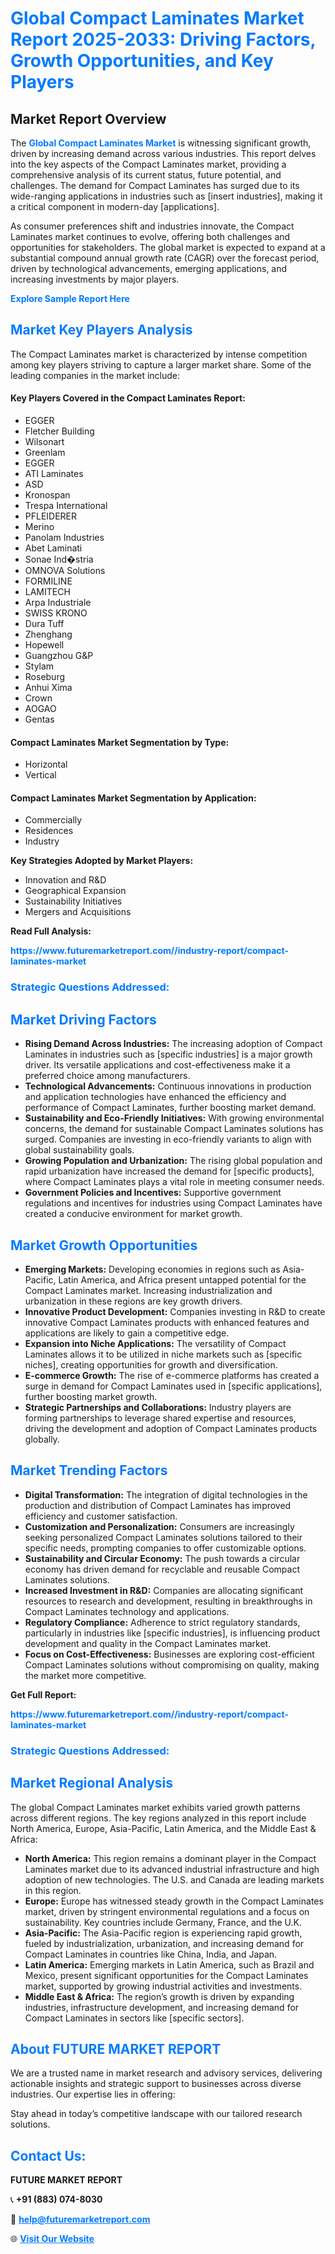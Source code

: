 <h1 style="color: #007BFF;">Global Compact Laminates Market Report 2025-2033: Driving Factors, Growth Opportunities, and Key Players</h1>

<section id="overview">
<h2>Market Report Overview</h2>
<p>The <a href="https://www.futuremarketreport.com//industry-report/compact-laminates-market" style="color: #007BFF; text-decoration: none;"><strong>Global Compact Laminates Market</strong></a> is witnessing significant growth, driven by increasing demand across various industries. This report delves into the key aspects of the Compact Laminates market, providing a comprehensive analysis of its current status, future potential, and challenges. The demand for Compact Laminates has surged due to its wide-ranging applications in industries such as [insert industries], making it a critical component in modern-day [applications].</p>
<p>As consumer preferences shift and industries innovate, the Compact Laminates market continues to evolve, offering both challenges and opportunities for stakeholders. The global market is expected to expand at a substantial compound annual growth rate (CAGR) over the forecast period, driven by technological advancements, emerging applications, and increasing investments by major players.</p>
</section>

<section id="overview">
<p><a href="https://www.futuremarketreport.com//request-sample/reportId=56923" style="color: #007BFF; text-decoration: none;"><strong>Explore Sample Report Here</strong></a></p>
</section>

<section id="key-players">
<h2 style="color: #007BFF;">Market Key Players Analysis</h2>
<p>The Compact Laminates market is characterized by intense competition among key players striving to capture a larger market share. Some of the leading companies in the market include:</p>
<h4>Key Players Covered in the Compact Laminates Report:</h4>
<ul><li>EGGER</li><li>Fletcher Building</li><li>Wilsonart</li><li>Greenlam</li><li>EGGER</li><li>ATI Laminates</li><li>ASD</li><li>Kronospan</li><li>Trespa International</li><li>PFLEIDERER</li><li>Merino</li><li>Panolam Industries</li><li>Abet Laminati</li><li>Sonae Ind�stria</li><li>OMNOVA Solutions</li><li>FORMILINE</li><li>LAMITECH</li><li>Arpa Industriale</li><li>SWISS KRONO</li><li>Dura Tuff</li><li>Zhenghang</li><li>Hopewell</li><li>Guangzhou G&amp;P</li><li>Stylam</li><li>Roseburg</li><li>Anhui Xima</li><li>Crown</li><li>AOGAO</li><li>Gentas</li></ul>
<h4>Compact Laminates Market Segmentation by Type:</h4>
<ul><li>Horizontal</li><li>Vertical</li></ul>

<h4>Compact Laminates Market Segmentation by Application:</h4>
<ul><li>Commercially</li><li>Residences</li><li>Industry</li></ul>
<p><strong>Key Strategies Adopted by Market Players:</strong></p>
<ul>
<li>Innovation and R&D</li>
<li>Geographical Expansion</li>
<li>Sustainability Initiatives</li>
<li>Mergers and Acquisitions</li>
</ul>
</section>

<section>
<p><strong>Read Full Analysis: </strong></p><a href="https://www.futuremarketreport.com//industry-report/compact-laminates-market" style="color: #007BFF; text-decoration: none;"><strong>https://www.futuremarketreport.com//industry-report/compact-laminates-market</strong></a>
<h3 style="color: #007BFF;">Strategic Questions Addressed:</h3>
</section>

<section id="driving-factors">
<h2 style="color: #007BFF;">Market Driving Factors</h2>
<ul>
<li><strong>Rising Demand Across Industries:</strong> The increasing adoption of Compact Laminates in industries such as [specific industries] is a major growth driver. Its versatile applications and cost-effectiveness make it a preferred choice among manufacturers.</li>
<li><strong>Technological Advancements:</strong> Continuous innovations in production and application technologies have enhanced the efficiency and performance of Compact Laminates, further boosting market demand.</li>
<li><strong>Sustainability and Eco-Friendly Initiatives:</strong> With growing environmental concerns, the demand for sustainable Compact Laminates solutions has surged. Companies are investing in eco-friendly variants to align with global sustainability goals.</li>
<li><strong>Growing Population and Urbanization:</strong> The rising global population and rapid urbanization have increased the demand for [specific products], where Compact Laminates plays a vital role in meeting consumer needs.</li>
<li><strong>Government Policies and Incentives:</strong> Supportive government regulations and incentives for industries using Compact Laminates have created a conducive environment for market growth.</li>
</ul>
</section>

<section id="growth-opportunities">
<h2 style="color: #007BFF;">Market Growth Opportunities</h2>
<ul>
<li><strong>Emerging Markets:</strong> Developing economies in regions such as Asia-Pacific, Latin America, and Africa present untapped potential for the Compact Laminates market. Increasing industrialization and urbanization in these regions are key growth drivers.</li>
<li><strong>Innovative Product Development:</strong> Companies investing in R&D to create innovative Compact Laminates products with enhanced features and applications are likely to gain a competitive edge.</li>
<li><strong>Expansion into Niche Applications:</strong> The versatility of Compact Laminates allows it to be utilized in niche markets such as [specific niches], creating opportunities for growth and diversification.</li>
<li><strong>E-commerce Growth:</strong> The rise of e-commerce platforms has created a surge in demand for Compact Laminates used in [specific applications], further boosting market growth.</li>
<li><strong>Strategic Partnerships and Collaborations:</strong> Industry players are forming partnerships to leverage shared expertise and resources, driving the development and adoption of Compact Laminates products globally.</li>
</ul>
</section>

<section id="trending-factors">
<h2 style="color: #007BFF;">Market Trending Factors</h2>
<ul>
<li><strong>Digital Transformation:</strong> The integration of digital technologies in the production and distribution of Compact Laminates has improved efficiency and customer satisfaction.</li>
<li><strong>Customization and Personalization:</strong> Consumers are increasingly seeking personalized Compact Laminates solutions tailored to their specific needs, prompting companies to offer customizable options.</li>
<li><strong>Sustainability and Circular Economy:</strong> The push towards a circular economy has driven demand for recyclable and reusable Compact Laminates solutions.</li>
<li><strong>Increased Investment in R&D:</strong> Companies are allocating significant resources to research and development, resulting in breakthroughs in Compact Laminates technology and applications.</li>
<li><strong>Regulatory Compliance:</strong> Adherence to strict regulatory standards, particularly in industries like [specific industries], is influencing product development and quality in the Compact Laminates market.</li>
<li><strong>Focus on Cost-Effectiveness:</strong> Businesses are exploring cost-efficient Compact Laminates solutions without compromising on quality, making the market more competitive.</li>
</ul>
</section>

<section>
<p><strong>Get Full Report: </strong></p><a href="https://www.futuremarketreport.com//industry-report/compact-laminates-market" style="color: #007BFF; text-decoration: none;"><strong>https://www.futuremarketreport.com//industry-report/compact-laminates-market</strong></a>
<h3 style="color: #007BFF;">Strategic Questions Addressed:</h3>
</section>


<section id="regional-analysis">
<h2 style="color: #007BFF;">Market Regional Analysis</h2>
<p>The global Compact Laminates market exhibits varied growth patterns across different regions. The key regions analyzed in this report include North America, Europe, Asia-Pacific, Latin America, and the Middle East & Africa:</p>
<ul>
<li><strong>North America:</strong> This region remains a dominant player in the Compact Laminates market due to its advanced industrial infrastructure and high adoption of new technologies. The U.S. and Canada are leading markets in this region.</li>
<li><strong>Europe:</strong> Europe has witnessed steady growth in the Compact Laminates market, driven by stringent environmental regulations and a focus on sustainability. Key countries include Germany, France, and the U.K.</li>
<li><strong>Asia-Pacific:</strong> The Asia-Pacific region is experiencing rapid growth, fueled by industrialization, urbanization, and increasing demand for Compact Laminates in countries like China, India, and Japan.</li>
<li><strong>Latin America:</strong> Emerging markets in Latin America, such as Brazil and Mexico, present significant opportunities for the Compact Laminates market, supported by growing industrial activities and investments.</li>
<li><strong>Middle East & Africa:</strong> The region’s growth is driven by expanding industries, infrastructure development, and increasing demand for Compact Laminates in sectors like [specific sectors].</li>
</ul>
</section>

<footer>
<h2 style="color: #007BFF;">About FUTURE MARKET REPORT</h2>
<p>We are a trusted name in market research and advisory services, delivering actionable insights and strategic support to businesses across diverse industries. Our expertise lies in offering:</p>

<p>Stay ahead in today’s competitive landscape with our tailored research solutions.</p>

<h2 style="color: #007BFF;">Contact Us:</h2>
<p><strong>FUTURE MARKET REPORT</strong></p>
<p>📞 <strong>+91 (883) 074-8030</strong></p>
<p>📧 <strong><a href="mailto:help@futuremarketreport.com" style="color: #007BFF;">help@futuremarketreport.com</a></strong></p>
<p>🌐 <strong><a href="https://www.futuremarketreport.com/" style="color: #007BFF;">Visit Our Website</a></strong></p>
</footer>